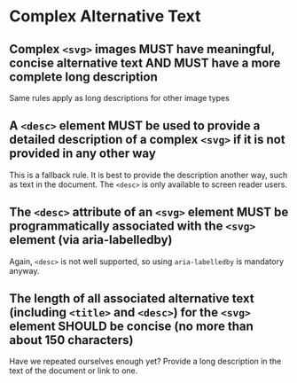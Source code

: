# Complex Alternative Text

## Complex `<svg>` images MUST have meaningful, concise alternative text AND MUST have a more complete long description

Same rules apply as long descriptions for other image types

## A `<desc>` element MUST be used to provide a detailed description of a complex `<svg>` if it is not provided in any other way

This is a fallback rule. It is best to provide the description another way, such as text in the document. The `<desc>` is only available to screen reader users. 

## The `<desc>` attribute of an `<svg>` element MUST be programmatically associated with the `<svg>` element (via aria-labelledby)

Again, `<desc>` is not well supported, so using `aria-labelledby` is mandatory anyway.

## The length of all associated alternative text (including `<title>` and `<desc>`) for the `<svg>` element SHOULD be concise (no more than about 150 characters)

Have we repeated ourselves enough yet? Provide a long description in the text of the document or link to one.
